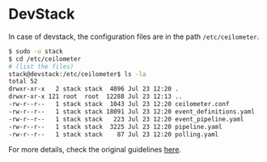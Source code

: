 # DevStack

In case of devstack, the configuration files are in the path `/etc/ceilometer`.

```bash
$ sudo -u stack
$ cd /etc/ceilometer
# (list the files)
stack@devstack:/etc/ceilometer$ ls -la
total 52
drwxr-xr-x   2 stack stack  4096 Jul 23 12:20 .
drwxr-xr-x 121 root  root  12288 Jul 23 12:13 ..
-rw-r--r--   1 stack stack  1043 Jul 23 12:20 ceilometer.conf
-rw-r--r--   1 stack stack 18091 Jul 23 12:20 event_definitions.yaml
-rw-r--r--   1 stack stack   223 Jul 23 12:20 event_pipeline.yaml
-rw-r--r--   1 stack stack  3225 Jul 23 12:20 pipeline.yaml
-rw-r--r--   1 stack stack    87 Jul 23 12:20 polling.yaml
```

For more details, check the original guidelines
 [here](https://docs.openstack.org/mitaka/config-reference/telemetry/sample-configuration-files.html).